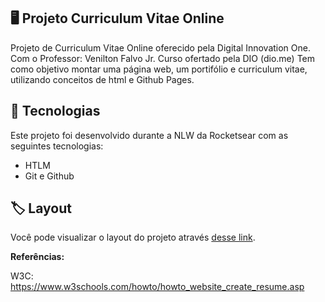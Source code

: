 

## 🖥️ Projeto Curriculum Vitae Online

Projeto de Curriculum Vitae Online oferecido pela Digital Innovation One. 
Com o Professor: Venilton Falvo Jr. 
Curso ofertado pela  DIO (dio.me)
Tem como objetivo montar uma página web, um portifólio e curriculum vitae, utilizando conceitos de html e Github Pages. 


## 🚀 Tecnologias
Este projeto foi desenvolvido durante a NLW da Rocketsear com as seguintes tecnologias:

- HTLM
- Git e Github

## 🏷️ Layout 
Você pode visualizar o layout do projeto através
[desse link](https://nathaliaraphaella.github.io/curriculum-vitae/).

**Referências:**

W3C: https://www.w3schools.com/howto/howto_website_create_resume.asp
